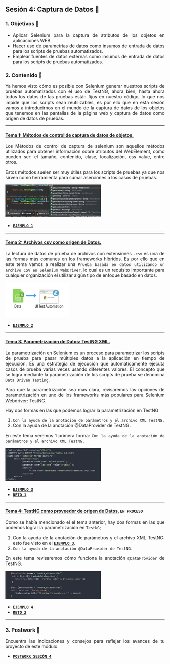 ## Sesión 4: Captura de Datos 🤖


<div style="text-align: justify;">

### 1. Objetivos :dart: 

- Aplicar Selenium para la captura de atributos de los objetos en aplicaciones WEB. 
- Hacer uso de parametrias de datos  como insumos de entrada de datos para los scripts de pruebas automatizados.  
- Emplear fuentes de datos externas como insumos de entrada de datos para los scripts de pruebas automatizados. 


### 2. Contenido :blue_book:

Ya hemos visto cómo es posible con Selenium generar nuestros scripts de pruebas automatizados con el uso de TestNG, ahora bien, hasta ahora todos los datos de las pruebas están fijos en nuestro código, lo que nos impide que los scripts sean reutilizables, es por ello que en esta sesión vamos a introducirnos en el mundo de la captura de datos de los objetos que tenemos en las pantallas de la página web y captura de datos como origen de datos de pruebas.

---

#### <ins>Tema 1: Métodos de control de captura de datos de objetos.</ins> 

Los Métodos de control de captura de selenium son aquellos métodos utilizados para obtener información sobre atributos del WebElement, como pueden ser: el tamaño, contenido, clase, localización, css value, entre otros.

Estos métodos suelen ser muy útiles para los scripts de pruebas ya que nos sirven como herramienta para sumar aserciones a los casos de pruebas.

<img src="assets/gets.png" width="60%"> 

- [**`EJEMPLO 1`**](./Ejemplo-01)

---

#### <ins>Tema 2: Archivos csv como origen de Datos.</ins> 

La lectura de datos de prueba de archivos con extensiones `.csv` es una de las formas más comunes en los frameworks híbridos. Es por ello que en este tema vamos a realizar una `Prueba basada en datos utilizando un archivo CSV en Selenium WebDriver`, lo cual  es un requisito importante para cualquier organización el utilizar algún tipo de enfoque basado en datos. 

<img src="assets/data.png" width="40%"> 

- [**`EJEMPLO 2`**](./Ejemplo-02)
---

#### <ins>Tema 3: Parametrización de Datos: TestNG XML.</ins> 

La parametrización en Selenium es un proceso para parametrizar los scripts de prueba para pasar múltiples datos a la aplicación en tiempo de ejecución. Es una estrategia de ejecución que automáticamente ejecuta casos de prueba varias veces usando diferentes valores. El concepto que se logra mediante la parametrización de los scripts de prueba se denomina `Data Driven Testing`.

Para que la parametrización sea más clara, revisaremos las opciones de parametrización en uno de los frameworks más populares para Selenium Webdriver: TestNG.

Hay dos formas en las que podemos lograr la parametrización en TestNG

1. `Con la ayuda de la anotación de parámetros y el archivo XML TestNG.`
2. Con la ayuda de la anotación @DataProvider de TestNG.

En este tema veremos 1 primera forma: `Con la ayuda de la anotación de parámetros y el archivo XML TestNG.`

<img src="assets/parameter.png" width="60%"> 

- [**`EJEMPLO 3`**](./Ejemplo-03)
- [**`RETO 1`**](./Reto-01)
---

#### <ins>Tema 4: TestNG como proveedor de origen de Datos.</ins> `EN PROCESO`

Como se había mencionado el el tema anterior, hay dos formas en las que podemos lograr la parametrización en `TestNG`;

1. Con la ayuda de la anotación de parámetros y el archivo XML TestNG: esto fue visto en el [**`EJEMPLO 3`**](./Ejemplo-03).
2. `Con la ayuda de la anotación @DataProvider de TestNG.`

En este tema revisaremos cómo funciona  la anotación `@DataProvider` de TestNG.

<img src="assets/dataprovider.png" width="60%"> 

- [**`EJEMPLO 4`**](./Ejemplo-04)
- [**`RETO 2`**](./Reto-02)
---

### 3. Postwork :memo: 

Encuentra las indicaciones y consejos para reflejar los avances de tu proyecto de este módulo.

- [**`POSTWORK SESIÓN 4`**](./Postwork/)

<br/>


</div>

